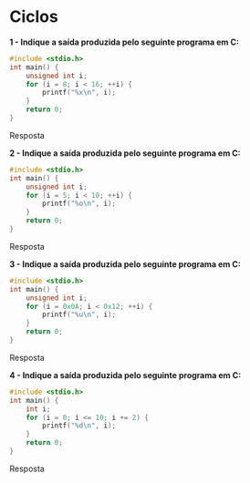 # Ciclos

**1 - Indique a saída produzida pelo seguinte programa em C:**

```c
#include <stdio.h>
int main() {
    unsigned int i;
    for (i = 8; i < 16; ++i) {
        printf("%x\n", i);
    }
    return 0;
}
```

Resposta

**2 - Indique a saída produzida pelo seguinte programa em C:**

```c
#include <stdio.h>
int main() {
    unsigned int i;
    for (i = 5; i < 10; ++i) {
        printf("%o\n", i);
    }
    return 0;
}
```

Resposta

**3 - Indique a saída produzida pelo seguinte programa em C:**

```c
#include <stdio.h>
int main() {
    unsigned int i;
    for (i = 0x0A; i < 0x12; ++i) {
        printf("%u\n", i);
    }
    return 0;
}
```

Resposta

**4 - Indique a saída produzida pelo seguinte programa em C:**

```c
#include <stdio.h>
int main() {
    int i;
    for (i = 0; i <= 10; i += 2) {
        printf("%d\n", i);
    }
    return 0;
}
```

Resposta
